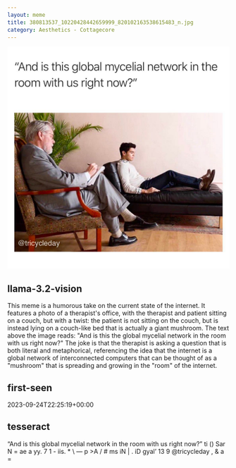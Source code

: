 ```yaml
---
layout: meme
title: 380813537_10220428442659999_820102163538615483_n.jpg
category: Aesthetics - Cottagecore
---
```


<div markdown="0"><a href="380813537_10220428442659999_820102163538615483_n.jpg"><img class="photo" src="380813537_10220428442659999_820102163538615483_n.jpg" /></a>

<h2>llama-3.2-vision</h2>
<p title="Llama-3.2-Vision-11B is a really good model that probably gets the visual details right but doesn't understand literary or media references, and often fails to accurately represent the physical arrangement of objects and the implied relationships between the objects.">This meme is a humorous take on the current state of the internet. It features a photo of a therapist&#x27;s office, with the therapist and patient sitting on a couch, but with a twist: the patient is not sitting on the couch, but is instead lying on a couch-like bed that is actually a giant mushroom. The text above the image reads: &quot;And is this the global mycelial network in the room with us right now?&quot; The joke is that the therapist is asking a question that is both literal and metaphorical, referencing the idea that the internet is a global network of interconnected computers that can be thought of as a &quot;mushroom&quot; that is spreading and growing in the &quot;room&quot; of the internet.</p>

<h2>first-seen</h2>
<p title="Because Git doesn't preserve file modification times, this metadata file contains the file's modification time when it was added to the library.">2023-09-24T22:25:19+00:00</p>

<h2>tesseract</h2>
<p title="Tesseract is often terrible and just gives a lot of nonsense characters, but it used to be the state of the art, and usually it is better at correctly representing text than llama-3.2-vision-11b.">“And is this global mycelial network in the room with us right now?” ti () Sar N = ae a yy. 7 1 - iis. * \ — p &gt;A / # ms iN | . iD  gyal’ 13 9  @tricycleday , &amp; a =</p>

</div>

